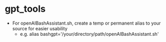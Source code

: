 # gpt_tools
* For openAIBashAssistant.sh, create a temp or permanent alias to your source for easier usability
  * e.g. alias bashgpt='/your/directory/path/openAIBashAssistant.sh'
